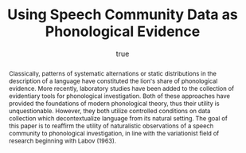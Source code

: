 ---
layout: paper
title: "Using Speech Community Data as Phonological Evidence"
year: 2011
author: [ { name: "Josef Fruehwald", url: "http://www.ling.upenn.edu/~joseff/" }]
abstract: "Classically, patterns of systematic alternations or static distributions in the description of a language have constituted the lion's share of phonological evidence. More recently, laboratory studies have been added to the collection of evidentiary tools for phonological investigation. Both of these approaches have provided the foundations of modern phonological theory, thus their utility is unquestionable. However, they both utilize controlled conditions on data collection which decontextualize language from its natural setting. The goal of this paper is to reaffirm the utility of naturalistic observations of a speech community to phonological investigation, in line with the variationist field of research beginning with Labov (1963)."
presented: [{conf: "Penn State Center for Language Science", url: "http://cls.psu.edu/about.shtml"} ]
published: []
docs: [{format: "Slides [PDF]", url: "http://jofrhwld.github.com/talks/PennState2011/talk/presentation/fruehwald_CLS_2011.pdf" }]
categories: [italk]
display-cateogry: "Invited Talk"
comments: true
---